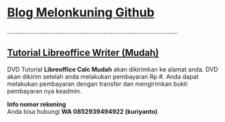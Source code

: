 # [Blog Melonkuning Github](https://kuriyantoadi.github.io/melonkuning/)
...................................................................................................

## [Tutorial Libreoffice Writer (Mudah)](https://kuriyantoadi.github.io/melonkuning/libreoffice-calc-mudah/silabus)

DVD Tutorial **Libreoffice Calc Mudah** akan dikirimkan ke alamat anda. DVD akan dikirim setelah anda melakukan pembayaran Rp #.
Anda dapat melakukan pembayaran dengan transfer dan mengirimkan bukti pembayaran nya keadmin.

**Info nomor rekening**
<br>Anda bisa hubungi **WA 0852939494922 (kuriyanto)**
